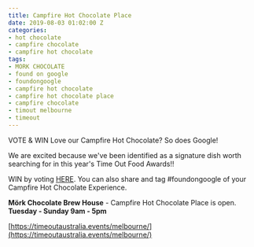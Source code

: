 ```yaml
---
title: Campfire Hot Chocolate Place
date: 2019-08-03 01:02:00 Z
categories:
- hot chocolate
- campfire chocolate
- campfire hot chocolate
tags:
- MORK CHOCOLATE
- found on google
- foundongoogle
- campfire hot chocolate
- campfire hot chocolate place
- campfire chocolate
- timout melbourne
- timeout
---
```


VOTE & WIN
Love our Campfire Hot Chocolate? So does Google!

We are excited because we've been identified as a signature dish worth searching for in this year's Time Out Food Awards!! 


WIN by voting [HERE](https://timeoutaustralia.events/melbourne/). You can also share and tag #foundongoogle of your Campfire Hot Chocolate Experience.


**Mörk Chocolate Brew House** - Campfire Hot Chocolate Place is open.
**Tuesday - Sunday 9am - 5pm**


[https://timeoutaustralia.events/melbourne/](https://timeoutaustralia.events/melbourne/)

